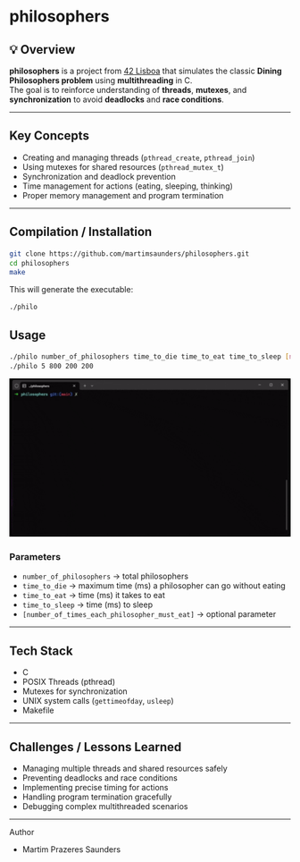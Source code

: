 # philosophers

## 💡 Overview
**philosophers** is a project from [42 Lisboa](https://www.42lisboa.com) that simulates the classic **Dining Philosophers problem** using **multithreading** in C.  
The goal is to reinforce understanding of **threads**, **mutexes**, and **synchronization** to avoid **deadlocks** and **race conditions**.

---

## Key Concepts
- Creating and managing threads (`pthread_create`, `pthread_join`)  
- Using mutexes for shared resources (`pthread_mutex_t`)  
- Synchronization and deadlock prevention  
- Time management for actions (eating, sleeping, thinking)  
- Proper memory management and program termination  

---

## Compilation / Installation
```bash
git clone https://github.com/martimsaunders/philosophers.git
cd philosophers
make
```
This will generate the executable:
```bash
./philo
```

## Usage
```bash
./philo number_of_philosophers time_to_die time_to_eat time_to_sleep [number_of_times_each_philosopher_must_eat]
./philo 5 800 200 200
```

<p align="center">
  <img src="gif/philovideo.gif" alt="" width="1020">
</p>

### Parameters
- `number_of_philosophers` → total philosophers
- `time_to_die` → maximum time (ms) a philosopher can go without eating
- `time_to_eat` → time (ms) it takes to eat
- `time_to_sleep` → time (ms) to sleep
- `[number_of_times_each_philosopher_must_eat]` → optional parameter

---

## Tech Stack
- C
- POSIX Threads (pthread)
- Mutexes for synchronization
- UNIX system calls (`gettimeofday`, `usleep`)
- Makefile

---

## Challenges / Lessons Learned
- Managing multiple threads and shared resources safely
- Preventing deadlocks and race conditions
- Implementing precise timing for actions
- Handling program termination gracefully
- Debugging complex multithreaded scenarios

---

Author

- Martim Prazeres Saunders
